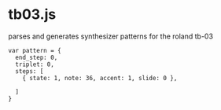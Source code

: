 # tb03.js
parses and generates synthesizer patterns for the roland tb-03

```
var pattern = {
  end_step: 0,
  triplet: 0,
  steps: [
    { state: 1, note: 36, accent: 1, slide: 0 },

  ]
}
```
